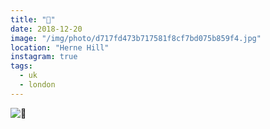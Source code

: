 ```yaml
---
title: "🔔"
date: 2018-12-20
image: "/img/photo/d717fd473b717581f8cf7bd075b859f4.jpg"
location: "Herne Hill"
instagram: true
tags:
  - uk
  - london
---
```


![🔔](/img/photo/d717fd473b717581f8cf7bd075b859f4.jpg)
